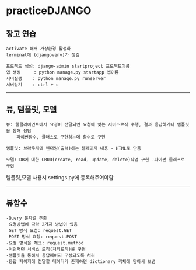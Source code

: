 # practiceDJANGO
## 장고 연습

    activate 해서 가상환경 활성화
    terminal에 (djangovenv)가 생김
    
    프로젝트 생성: django-admin startproject 프로잭트이름
    앱 생성     : python manage.py startapp 앱이름
    서버실행    : python manage.py runserver
    서버닫기    : ctrl + c
    
***
## 뷰, 템플릿, 모델
    뷰: 웹클라이언트에서 요청이 전달되면 요청에 맞는 서비스로직 수행, 결과 응답하거나 템플릿을 통해 응담
        파이썬함수, 클래스로 구현하는데 함수로 구현
    
    템플릿: 브라우저에 렌더링(출력)하는 웹페이지 내용 - HTML로 만듬
    
    모델: DB에 대한 CRUD(create, read, update, delete)작업 구현 -파이썬 클래스로 구현
 
 템플릿,모델 사용시 settings.py에 등록해주어야함
 ***
 
## 뷰함수
    -Query 문자열 추출
     요청방법에 따라 2가지 방법이 있음
     GET 방식 요청: request.GET
     POST 방식 요청: request.POST
    -요청 방식을 체크: request.method
    -이런저런 서비스 로직(처리로직)을 구현
    -템플릿을 통해서 응답페이지 구성되도록 처리
    -응답 페이지에 전달할 데이터가 존재하면 dictionary 객체에 담아서 보냄
